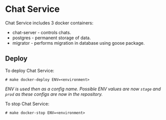 # Chat Service

Chat Service includes 3 docker containers:
- chat-server - controls chats.
- postgres - permanent storage of data.
- migrator - performs migration in database using goose package.

## Deploy

To deploy Chat Service:
```
# make docker-deploy ENV=<environment>
```
*ENV is used then as a config name. Possible ENV values are now `stage` and `prod` as these configs are now in the repository.*

To stop Chat Service:
```
# make docker-stop ENV=<environment>
```
